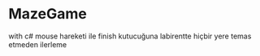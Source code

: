 # MazeGame
with c#
mouse hareketi ile finish kutucuğuna labirentte hiçbir yere temas etmeden ilerleme
